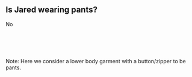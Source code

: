 ## Is Jared wearing pants?
No

<!-- ## Why?
He's got to have some semblance of getting ready for the day. -->
\
\
\
\
Note: Here we consider a lower body garment with a button/zipper to be pants.
